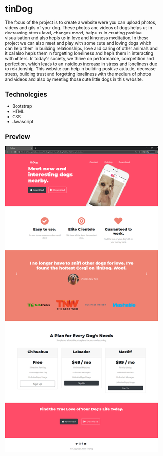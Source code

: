 # tinDog
The focus of the project is to create a website were you can upload photos, videos and gifs of your dog. These photos and videos of dogs helps us in decreasing stress level, changes mood, helps us in creating positive visualisation and also hepls us in love and kindness meditation. In these project we can also meet and play with some cute and loving dogs which can help them in building relationships, love and caring of other animals and it cal also hepls them in forgetting loneliness and hepls them in interacting with ohters. In today's society, we thrive on performance, competition and perfection, which leads to an insidious increase in stress and loneliness due to relationship. This website can help in building positive attitude, decrease stress, building trust and forgetting loneliness with the medium of photos and videos and also by meeting those cute little dogs in this website. 

## Technologies
- Bootstrap
- HTML
- CSS
- Javascript

## Preview
![tinDog Preview](https://github.com/udaydontula/tinDog/blob/master/images/screenshot.png)
